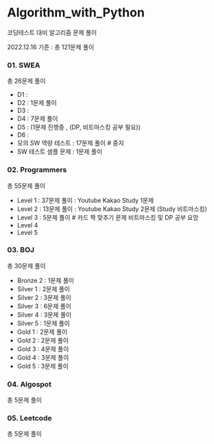 # Algorithm_with_Python

코딩테스트 대비 알고리즘 문제 풀이

2022.12.16 기준 :  총 121문제 풀이



### 01. SWEA

총 26문제 풀이

- D1 :
- D2 : 1문제 풀이
- D3 :
- D4 : 7문제 풀이 
- D5 : (1문제 진행중 , (DP, 비트마스킹 공부 필요))
- D6 :
- 모의 SW 역량 테스트 : 17문제 풀이    # 중지
- SW 테스트 샘플 문제 : 1문제 풀이



### 02. Programmers

총 55문제 풀이

- Level 1  :  37문제 풀이      : Youtube Kakao Study 1문제
- Level 2  :  13문제 풀이      : Youtube Kakao Study 2문제 (Study 비트마스킹)
- Level 3  :  5문제 풀이 # 카드 짝 맞추기 문제 비트마스킹 및 DP 공부 요망 
- Level 4
- Level 5



### 03. BOJ

총 30문제 풀이

- Bronze 2 : 1문제 풀이
- Silver 1 : 2문제 풀이
- Silver 2 : 3문제 풀이
- Silver 3 : 6문제 풀이
- Silver 4 : 3문제 풀이
- Silver 5 : 1문제 풀이
- Gold 1 : 2문제 풀이
- Gold 2 : 2문제 풀이
- Gold 3 : 4문제 풀이
- Gold 4 : 3문제 풀이
- Gold 5 : 3문제 풀이



### 04. Algospot

총 5문제 풀이



### 05. Leetcode

총 5문제 풀이